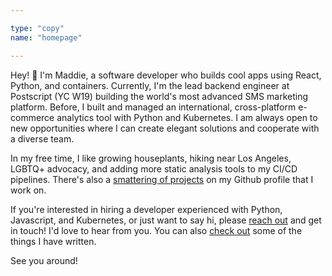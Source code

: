 ```yaml
---

type: "copy"
name: "homepage"

---
```


Hey! 👋 I'm Maddie, a software developer who builds cool apps using React, Python, and containers. Currently, I'm the lead backend engineer at Postscript (YC W19) building the world's most advanced SMS marketing platform. Before, I built and managed an international, cross-platform e-commerce analytics tool with Python and Kubernetes. I am always open to new opportunities where I can create elegant solutions and cooperate with a diverse team.

In my free time, I like growing houseplants, hiking near Los Angeles, LGBTQ+ advocacy, and adding more static analysis tools to my CI/CD pipelines. There's also a [smattering of projects](https://github.com/madelyneriksen/) on my Github profile that I work on.

If you're interested in hiring a developer experienced with Python, Javascript, and Kubernetes, or just want to say hi, please [reach out](/contact/) and get in touch! I'd love to hear from you. You can also [check out](/blog/) some of the things I have written.

See you around!

